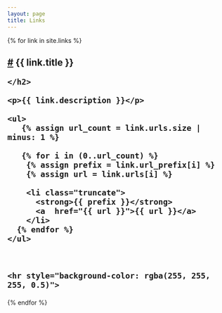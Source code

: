 ```yaml
---
layout: page
title: Links
---
```


<style>
  .truncate {
    /* display: inline-block; */
    white-space: nowrap;
    overflow: hidden;
    text-overflow: ellipsis;
    /* max-width: 400px;  */
    max-width: 100%;
  }
</style>

{% for link in site.links %}
  <div class="link-item">
    <h2>
      <a href="#{{ link.title | slugify }}">#</a>
      {{ link.title }}

    </h2>

    <p>{{ link.description }}</p>

    <ul>
       {% assign url_count = link.urls.size | minus: 1 %}

       {% for i in (0..url_count) %}
        {% assign prefix = link.url_prefix[i] %}
        {% assign url = link.urls[i] %}

        <li class="truncate">
          <strong>{{ prefix }}</strong>  
          <a  href="{{ url }}">{{ url }}</a>
        </li>
      {% endfor %} 
    </ul>
   


    <hr style="background-color: rgba(255, 255, 255, 0.5)">
  </div>
{% endfor %}
